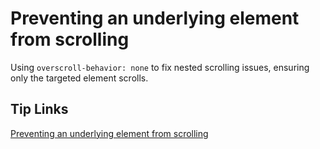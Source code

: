 # Preventing an underlying element from scrolling

Using `overscroll-behavior: none` to fix nested scrolling issues, ensuring only the targeted element scrolls.

## Tip Links

[Preventing an underlying element from scrolling](https://front.tips/preventing-underlying-element-from-scrolling)
